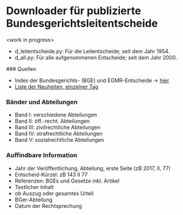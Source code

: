 # Downloader für publizierte Bundesgerichtsleitentscheide

&lt;work in progress&gt;

* d_leitentscheide.py: Für die Leitentscheide; seit dem Jahr 1954.
* d_all.py: Für alle aufgenommenen Entscheide; seit dem Jahr 2000.

### Quellen
* Index der Bundesgerichts- (BGE) und EGMR-Entscheide -> [hier](http://relevancy.bger.ch/php/clir/http/index_atf.php?lang=de)
* [Liste der Neuheiten, einzelner Tag](http://relevancy.bger.ch/php/aza/http/index_aza.php?date=20170725&lang=de&mode=news)

### Bänder und Abteilungen
* Band I: verschiedene Abteilungen
* Band II: öff.-recht. Abteilungen
* Band III: zivilrechtliche Abteilungen
* Band IV: strafrechtliche Abteilungen
* Band V: sozialrechtliche Abteilungen

### Auffindbare Information
* Jahr der Veröffentlichung, Abteilung, erste Seite (zB 2017, II, 77)
* Entscheid-Kürzel: zB 143 II 77
* Referenzen: BGEs und Gesetze inkl. Artikel
* Textlicher Inhalt
* ob Auszug oder gesamtes Urteil
* BGer-Abteilung
* Datum der Rechtsprechung
